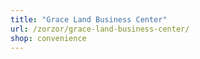 ```yaml
---
title: "Grace Land Business Center"
url: /zorzor/grace-land-business-center/
shop: convenience
---
```

